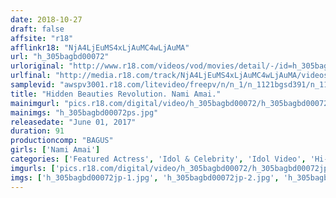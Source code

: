 ```yaml
---
date: 2018-10-27
draft: false
affsite: "r18"
afflinkr18: "NjA4LjEuMS4xLjAuMC4wLjAuMA"
url: "h_305bagbd00072"
urloriginal: "http://www.r18.com/videos/vod/movies/detail/-/id=h_305bagbd00072"
urlfinal: "http://media.r18.com/track/NjA4LjEuMS4xLjAuMC4wLjAuMA/videos/vod/movies/detail/-/id=h_305bagbd00072"
samplevid: "awspv3001.r18.com/litevideo/freepv/n/n_1/n_1121bgsd391/n_1121bgsd391_dmb_w.mp4"
title: "Hidden Beauties Revolution. Nami Amai."
mainimgurl: "pics.r18.com/digital/video/h_305bagbd00072/h_305bagbd00072ps.jpg"
mainimgs: "h_305bagbd00072ps.jpg"
releasedate: "June 01, 2017"
duration: 91
productioncomp: "BAGUS"
girls: ['Nami Amai']
categories: ['Featured Actress', 'Idol & Celebrity', 'Idol Video', 'Hi-Def']
imgurls: ['pics.r18.com/digital/video/h_305bagbd00072/h_305bagbd00072jp-1.jpg', 'pics.r18.com/digital/video/h_305bagbd00072/h_305bagbd00072jp-2.jpg', 'pics.r18.com/digital/video/h_305bagbd00072/h_305bagbd00072jp-3.jpg', 'pics.r18.com/digital/video/h_305bagbd00072/h_305bagbd00072jp-4.jpg', 'pics.r18.com/digital/video/h_305bagbd00072/h_305bagbd00072jp-5.jpg', 'pics.r18.com/digital/video/h_305bagbd00072/h_305bagbd00072jp-6.jpg', 'pics.r18.com/digital/video/h_305bagbd00072/h_305bagbd00072jp-7.jpg', 'pics.r18.com/digital/video/h_305bagbd00072/h_305bagbd00072jp-8.jpg', 'pics.r18.com/digital/video/h_305bagbd00072/h_305bagbd00072jp-9.jpg', 'pics.r18.com/digital/video/h_305bagbd00072/h_305bagbd00072jp-10.jpg', 'pics.r18.com/digital/video/h_305bagbd00072/h_305bagbd00072jp-11.jpg', 'pics.r18.com/digital/video/h_305bagbd00072/h_305bagbd00072jp-12.jpg', 'pics.r18.com/digital/video/h_305bagbd00072/h_305bagbd00072jp-13.jpg', 'pics.r18.com/digital/video/h_305bagbd00072/h_305bagbd00072jp-14.jpg', 'pics.r18.com/digital/video/h_305bagbd00072/h_305bagbd00072jp-15.jpg', 'pics.r18.com/digital/video/h_305bagbd00072/h_305bagbd00072jp-16.jpg', 'pics.r18.com/digital/video/h_305bagbd00072/h_305bagbd00072jp-17.jpg', 'pics.r18.com/digital/video/h_305bagbd00072/h_305bagbd00072jp-18.jpg', 'pics.r18.com/digital/video/h_305bagbd00072/h_305bagbd00072jp-19.jpg', 'pics.r18.com/digital/video/h_305bagbd00072/h_305bagbd00072jp-20.jpg']
imgs: ['h_305bagbd00072jp-1.jpg', 'h_305bagbd00072jp-2.jpg', 'h_305bagbd00072jp-3.jpg', 'h_305bagbd00072jp-4.jpg', 'h_305bagbd00072jp-5.jpg', 'h_305bagbd00072jp-6.jpg', 'h_305bagbd00072jp-7.jpg', 'h_305bagbd00072jp-8.jpg', 'h_305bagbd00072jp-9.jpg', 'h_305bagbd00072jp-10.jpg', 'h_305bagbd00072jp-11.jpg', 'h_305bagbd00072jp-12.jpg', 'h_305bagbd00072jp-13.jpg', 'h_305bagbd00072jp-14.jpg', 'h_305bagbd00072jp-15.jpg', 'h_305bagbd00072jp-16.jpg', 'h_305bagbd00072jp-17.jpg', 'h_305bagbd00072jp-18.jpg', 'h_305bagbd00072jp-19.jpg', 'h_305bagbd00072jp-20.jpg']
---
```

